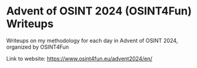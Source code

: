 # Advent of OSINT 2024 (OSINT4Fun) Writeups 
Writeups on my methodology for each day in Advent of OSINT 2024, organized by OSINT4Fun

Link to website: https://www.osint4fun.eu/advent2024/en/
